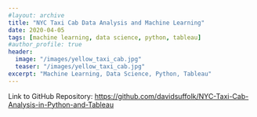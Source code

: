 ```yaml
---
#layout: archive
title: "NYC Taxi Cab Data Analysis and Machine Learning"
date: 2020-04-05
tags: [machine learning, data science, python, tableau]
#author_profile: true
header:
  image: "/images/yellow_taxi_cab.jpg"
  teaser: "/images/yellow_taxi_cab.jpg"
excerpt: "Machine Learning, Data Science, Python, Tableau"
---
```

Link to GitHub Repository:
https://github.com/davidsuffolk/NYC-Taxi-Cab-Analysis-in-Python-and-Tableau
